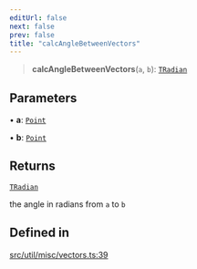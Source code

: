 ```yaml
---
editUrl: false
next: false
prev: false
title: "calcAngleBetweenVectors"
---
```


> **calcAngleBetweenVectors**(`a`, `b`): [`TRadian`](/api/type-aliases/tradian/)

## Parameters

• **a**: [`Point`](/api/classes/point/)

• **b**: [`Point`](/api/classes/point/)

## Returns

[`TRadian`](/api/type-aliases/tradian/)

the angle in radians from `a` to `b`

## Defined in

[src/util/misc/vectors.ts:39](https://github.com/fabricjs/fabric.js/blob/5c1240d8b4662e45868dd33f385f941de21c8e9c/src/util/misc/vectors.ts#L39)
